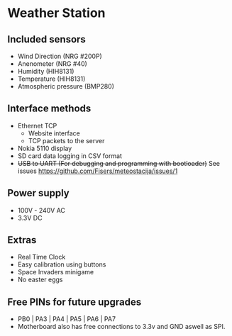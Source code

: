 # Weather Station
## Included sensors
- Wind Direction (NRG #200P)
- Anenometer (NRG #40)
- Humidity (HIH8131)
- Temperature (HIH8131)
- Atmospheric pressure (BMP280)
## Interface methods
- Ethernet TCP
  - Website interface
  - TCP packets to the server
- Nokia 5110 display
- SD card data logging in CSV format
- ~~USB to UART (For debugging and programming with bootloader)~~ See issues https://github.com/Fisers/meteostacija/issues/1
## Power supply
- 100V - 240V AC
- 3.3V DC
## Extras
- Real Time Clock
- Easy calibration using buttons
- Space Invaders minigame
- No easter eggs
## Free PINs for future upgrades
- PB0 | PA3 | PA4 | PA5 | PA6 | PA7
- Motherboard also has free connections to 3.3v and GND aswell as SPI.
